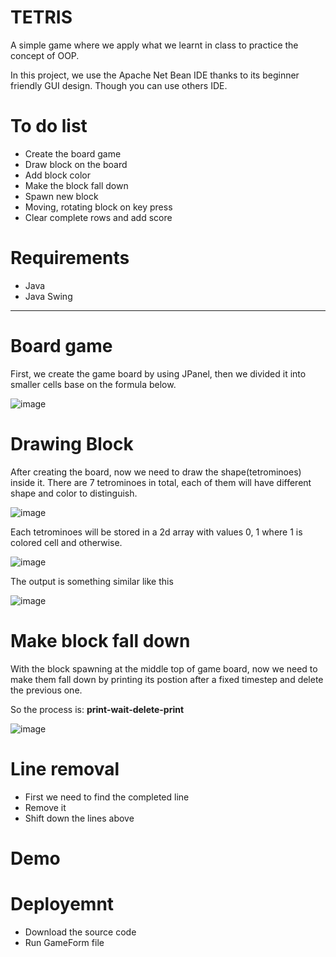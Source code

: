 # TETRIS
A simple game where we apply what we learnt in class to practice the concept of OOP.

In this project, we use the Apache Net Bean IDE thanks to its beginner friendly GUI design. Though you can use others IDE.

# To do list
 * Create the board game
 * Draw block on the board
 * Add block color
 * Make the block fall down
 * Spawn new block
 * Moving, rotating block on key press
 * Clear complete rows and add score
 
# Requirements
 * Java
 * Java Swing
 ---
 # Board game
 First, we create the game board by using JPanel, then we divided it into smaller cells base on the formula below.
 
 ![image](https://user-images.githubusercontent.com/52684784/170531720-a78f9f77-d865-4352-a5c3-d117951f5b68.png)
 # Drawing Block 
 After creating the board, now we need to draw the shape(tetrominoes) inside it.
 There are 7 tetrominoes in total, each of them will have different shape and color to distinguish.
 
 ![image](https://user-images.githubusercontent.com/52684784/170532176-af0e42d7-e8be-4d5b-827c-bd0361053e7c.png)
 
 Each tetrominoes will be stored in a 2d array with values 0, 1 where 1 is colored cell and otherwise.
 
 ![image](https://user-images.githubusercontent.com/52684784/170536852-7fd7791d-2aae-4706-9948-4323bbec6fc0.png)
 
 The output is something similar like this 
 
 ![image](https://user-images.githubusercontent.com/52684784/170541897-8541c3e1-042b-4b1d-b70c-f8e175f17076.png)
 # Make block fall down
 With the block spawning at the middle top of game board, now we need to make them fall down by 
 printing its postion after a fixed timestep and delete the previous one.
 
 So the process is: **print-wait-delete-print**

 
![image](https://user-images.githubusercontent.com/52684784/170737184-b2143150-c182-4f1b-b2c6-7dccdaeaee07.png)
# Line removal
* First we need to find the completed line
* Remove it
* Shift down the lines above

# Demo

# Deployemnt
* Download the source code
* Run GameForm file
